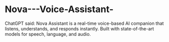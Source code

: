 # Nova---Voice-Assistant-
ChatGPT said: Nova Assistant is a real-time voice-based AI companion that listens, understands, and responds instantly. Built with state-of-the-art models for speech, language, and audio.
